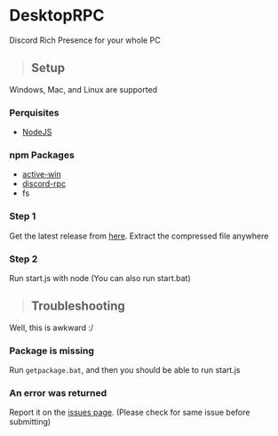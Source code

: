# DesktopRPC
Discord Rich Presence for your whole PC

> ## Setup
Windows, Mac, and Linux are supported

### Perquisites
+ [NodeJS](https://nodejs.org/en/)

### npm Packages
+ [active-win](https://www.npmjs.com/package/active-win)
+ [discord-rpc](https://www.npmjs.com/package/discord-rpc)
+ fs

### Step 1
Get the latest release from [here](https://github.com/200Tigersbloxed/DesktopRPC/releases/latest).
Extract the compressed file anywhere

### Step 2
Run start.js with node
(You can also run start.bat)

> ## Troubleshooting
Well, this is awkward :/

### Package is missing
Run `getpackage.bat`, and then you should be able to run start.js

### An error was returned
Report it on the [issues page](https://github.com/200Tigersbloxed/DesktopRPC/issues).
(Please check for same issue before submitting)
